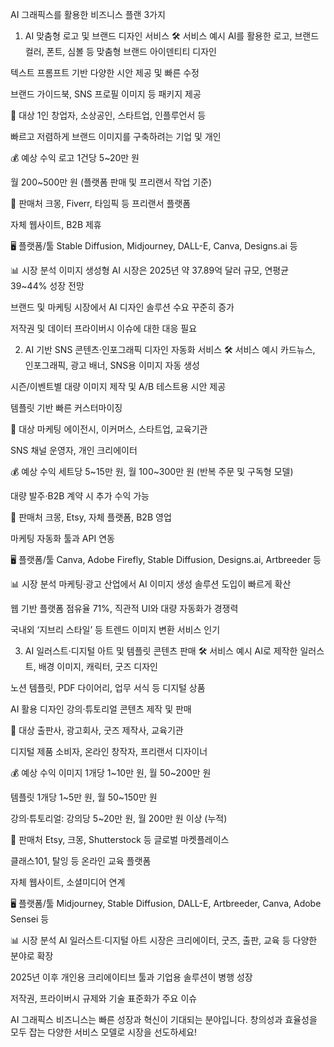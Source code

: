 AI 그래픽스를 활용한 비즈니스 플랜 3가지
1. AI 맞춤형 로고 및 브랜드 디자인 서비스
🛠️ 서비스 예시
AI를 활용한 로고, 브랜드 컬러, 폰트, 심볼 등 맞춤형 브랜드 아이덴티티 디자인

텍스트 프롬프트 기반 다양한 시안 제공 및 빠른 수정

브랜드 가이드북, SNS 프로필 이미지 등 패키지 제공

👥 대상
1인 창업자, 소상공인, 스타트업, 인플루언서 등

빠르고 저렴하게 브랜드 이미지를 구축하려는 기업 및 개인

💰 예상 수익
로고 1건당 5~20만 원

월 200~500만 원 (플랫폼 판매 및 프리랜서 작업 기준)

🛒 판매처
크몽, Fiverr, 타임픽 등 프리랜서 플랫폼

자체 웹사이트, B2B 제휴

🖥️ 플랫폼/툴
Stable Diffusion, Midjourney, DALL-E, Canva, Designs.ai 등

📊 시장 분석
이미지 생성형 AI 시장은 2025년 약 37.89억 달러 규모, 연평균 39~44% 성장 전망

브랜드 및 마케팅 시장에서 AI 디자인 솔루션 수요 꾸준히 증가

저작권 및 데이터 프라이버시 이슈에 대한 대응 필요

2. AI 기반 SNS 콘텐츠·인포그래픽 디자인 자동화 서비스
🛠️ 서비스 예시
카드뉴스, 인포그래픽, 광고 배너, SNS용 이미지 자동 생성

시즌/이벤트별 대량 이미지 제작 및 A/B 테스트용 시안 제공

템플릿 기반 빠른 커스터마이징

👥 대상
마케팅 에이전시, 이커머스, 스타트업, 교육기관

SNS 채널 운영자, 개인 크리에이터

💰 예상 수익
세트당 5~15만 원, 월 100~300만 원 (반복 주문 및 구독형 모델)

대량 발주·B2B 계약 시 추가 수익 가능

🛒 판매처
크몽, Etsy, 자체 플랫폼, B2B 영업

마케팅 자동화 툴과 API 연동

🖥️ 플랫폼/툴
Canva, Adobe Firefly, Stable Diffusion, Designs.ai, Artbreeder 등

📊 시장 분석
마케팅·광고 산업에서 AI 이미지 생성 솔루션 도입이 빠르게 확산

웹 기반 플랫폼 점유율 71%, 직관적 UI와 대량 자동화가 경쟁력

국내외 ‘지브리 스타일’ 등 트렌드 이미지 변환 서비스 인기

3. AI 일러스트·디지털 아트 및 템플릿 콘텐츠 판매
🛠️ 서비스 예시
AI로 제작한 일러스트, 배경 이미지, 캐릭터, 굿즈 디자인

노션 템플릿, PDF 다이어리, 업무 서식 등 디지털 상품

AI 활용 디자인 강의·튜토리얼 콘텐츠 제작 및 판매

👥 대상
출판사, 광고회사, 굿즈 제작사, 교육기관

디지털 제품 소비자, 온라인 창작자, 프리랜서 디자이너

💰 예상 수익
이미지 1개당 1~10만 원, 월 50~200만 원

템플릿 1개당 1~5만 원, 월 50~150만 원

강의·튜토리얼: 강의당 5~20만 원, 월 200만 원 이상 (누적)

🛒 판매처
Etsy, 크몽, Shutterstock 등 글로벌 마켓플레이스

클래스101, 탈잉 등 온라인 교육 플랫폼

자체 웹사이트, 소셜미디어 연계

🖥️ 플랫폼/툴
Midjourney, Stable Diffusion, DALL-E, Artbreeder, Canva, Adobe Sensei 등

📊 시장 분석
AI 일러스트·디지털 아트 시장은 크리에이터, 굿즈, 출판, 교육 등 다양한 분야로 확장

2025년 이후 개인용 크리에이티브 툴과 기업용 솔루션이 병행 성장

저작권, 프라이버시 규제와 기술 표준화가 주요 이슈

AI 그래픽스 비즈니스는 빠른 성장과 혁신이 기대되는 분야입니다. 창의성과 효율성을 모두 잡는 다양한 서비스 모델로 시장을 선도하세요!
